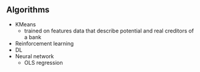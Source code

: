 ## Algorithms 
- KMeans 
    - trained on features data that describe potential and real creditors of a bank 
- Reinforcement learning 
- DL 
- Neural network 
    - OLS regression 
    